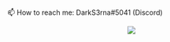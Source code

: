 📫 How to reach me: DarkS3rna#5041 (Discord)

<p align="center">
  <img src="https://discord.c99.nl/widget/theme-2/502644045181353986.png" />
</p>

